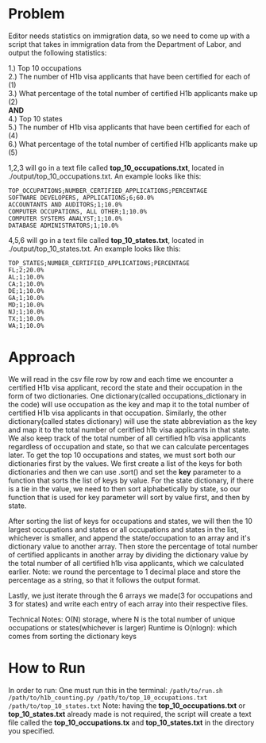 # Problem
Editor needs statistics on immigration data, so we need to come up with a script that takes in immigration data from the Department of Labor, and output the following statistics:  

1.) Top 10 occupations  
2.) The number of H1b visa applicants that have been certified for each of (1)  
3.) What percentage of the total number of certified H1b applicants make up (2)  
**AND**  
4.) Top 10 states  
5.) The number of H1b visa applicants that have been certified for each of (4)  
6.) What percentage of the total number of certified H1b applicants make up (5)

1,2,3 will go in a text file called **top_10_occupations.txt**, located in ./output/top_10_occupations.txt. An example looks like this:
```
TOP_OCCUPATIONS;NUMBER_CERTIFIED_APPLICATIONS;PERCENTAGE
SOFTWARE DEVELOPERS, APPLICATIONS;6;60.0%
ACCOUNTANTS AND AUDITORS;1;10.0%
COMPUTER OCCUPATIONS, ALL OTHER;1;10.0% 
COMPUTER SYSTEMS ANALYST;1;10.0%
DATABASE ADMINISTRATORS;1;10.0%
```
4,5,6 will go in a text file called **top_10_states.txt**, located in ./output/top_10_states.txt. An example looks like this:
```
TOP_STATES;NUMBER_CERTIFIED_APPLICATIONS;PERCENTAGE
FL;2;20.0%
AL;1;10.0%
CA;1;10.0%
DE;1;10.0%
GA;1;10.0%
MD;1;10.0%
NJ;1;10.0%
TX;1;10.0%
WA;1;10.0%
```

# Approach

We will read in the csv file row by row and each time we encounter a certified H1b visa applicant, record the state and their occupation in the form of two dictionaries. One dictionary(called occupations_dictionary in the code) will use occupation as the key and map it to the total number of certified H1b visa applicants in that occupation. Similarly, the other dictionary(called states dictionary) will use the state abbreviation as the key and map it to the total number of ceritfied h1b visa applicants in that state. We also keep track of the total number of all certified h1b visa applicants regardless of occupation and state, so that we can calculate percentages later. To get the top 10 occupations and states, we must sort both our dictionaries first by the values. We first create a list of the keys for both dictionaries and then we can use .sort() and set the **key** parameter to a function that sorts the list of keys by value. For the state dictionary, if there is a tie in the value, we need to then sort alphabetically by state, so our function that is used for key parameter will sort by value first, and then by state.  

After sorting the list of keys for occupations and states, we will then the 10 largest occupations and states or all occupations and states in the list, whichever is smaller, and append the state/occupation to an array and it's dictionary value to another array. Then store the percentage of total number of certified applicants in another array by dividing the dictionary value by the total number of all certified h1b visa applicants, which we calculated earlier. Note: we round the percentage to 1 decimal place and store the percentage as a string, so that it follows the output format. 

Lastly, we just iterate through the 6 arrays we made(3 for occupations and 3 for states) and write each entry of each array into their respective files. 

Technical Notes:
O(N) storage, where N is the total number of unique occupations or states(whichever is larger)
Runtime is O(nlogn): which comes from sorting the dictionary keys

# How to Run
In order to run: One must run this in the terminal:
```/path/to/run.sh /path/to/h1b_counting.py /path/to/top_10_occupations.txt /path/to/top_10_states.txt```
Note: having the **top_10_occupations.txt** or **top_10_states.txt** already made is not required, the script will create a text file called the **top_10_occupations.tx** and **top_10_states.txt** in the directory you specified.
